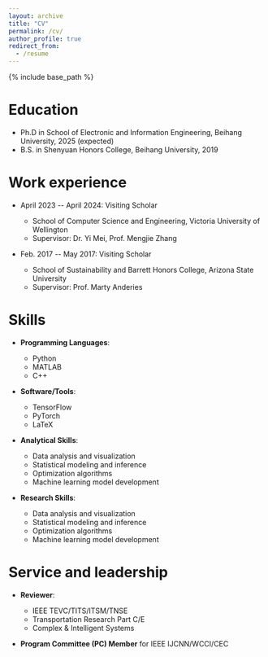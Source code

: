 ```yaml
---
layout: archive
title: "CV"
permalink: /cv/
author_profile: true
redirect_from:
  - /resume
---
```


{% include base_path %}

Education
======
* Ph.D in School of Electronic and Information Engineering, Beihang University, 2025 (expected)
* B.S. in Shenyuan Honors College, Beihang University, 2019

Work experience
======
* April 2023 -- April 2024: Visiting Scholar
  * School of Computer Science and Engineering, Victoria University of Wellington
  * Supervisor: Dr. Yi Mei, Prof. Mengjie Zhang

* Feb. 2017 -- May 2017: Visiting Scholar
  * School of Sustainability and Barrett Honors College, Arizona State University
  * Supervisor: Prof. Marty Anderies
  
Skills
======

* **Programming Languages**:  
  * Python
  * MATLAB
  * C++
    
* **Software/Tools**:  
  * TensorFlow
  * PyTorch
  * LaTeX
    
* **Analytical Skills**:  
  * Data analysis and visualization
  * Statistical modeling and inference
  * Optimization algorithms
  * Machine learning model development
 
* **Research Skills**:  
  * Data analysis and visualization
  * Statistical modeling and inference
  * Optimization algorithms
  * Machine learning model development

  
Service and leadership
======
* **Reviewer**:
  * IEEE TEVC/TITS/ITSM/TNSE
  * Transportation Research Part C/E
  * Complex & Intelligent Systems
    
* **Program Committee (PC) Member** for IEEE IJCNN/WCCI/CEC

